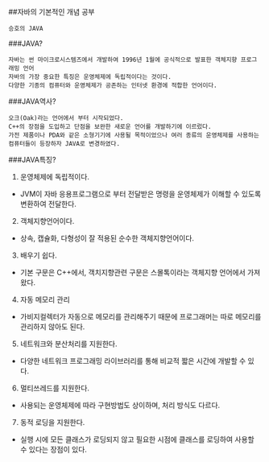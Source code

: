 ##자바의 기본적인 개념 공부

    승호의 JAVA

###JAVA?

    자바는 썬 마이크로시스템즈에서 개발하여 1996년 1월에 공식적으로 발표한 객체지향 프로그래밍 언어
    자바의 가장 중요한 특징은 운영체제에 독립적이다는 것이다.
    다양한 기종의 컴퓨터와 운영체제가 공존하는 인터넷 환경에 적합한 언어이다.

###JAVA역사?

    오크(Oak)라는 언어에서 부터 시작되었다.
    C++의 장점을 도입하고 단점을 보완한 새로운 언어를 개발하기에 이르렀다.
    가전 제품이나 PDA와 같은 소형기기에 사용될 목적이었으나 여러 종류의 운영체제를 사용하는 컴퓨터들이 등장하자 JAVA로 변경하였다.

###JAVA특징?
1. 운영체제에 독립적이다.
- JVM이 자바 응용프로그램으로 부터 전달받은 명령을 운영체제가 이해할 수 있도록 변환하여 전달한다.
2. 객체지향언어이다.
- 상속, 캡슐화, 다형성이 잘 적용된 순수한 객체지향언어이다.
3. 배우기 쉽다.
- 기본 구문은  C++에서, 객치지향관련 구문은 스몰톡이라는 객체지향 언어에서 가져왔다.
4. 자동 메모리 관리
- 가비지컬렉터가 자동으로 메모리를 관리해주기 때문에 프로그래머는 따로 메모리를 관리하지 않아도 된다.
5. 네트워크와 분산처리를 지원한다.
- 다양한 네트워크 프로그래밍 라이브러리를 통해 비교적 짧은 시간에 개발할 수 있다.
6. 멀티쓰레드를 지원한다.
- 사용되는 운영체제에 따라 구현방법도 상이하며, 처리 방식도 다르다.
7. 동적 로딩을 지원한다.
- 실행 시에 모든 클래스가 로딩되지 않고 필요한 시점에 클래스를 로딩하여 사용할 수 있다는 장점이 있다.
